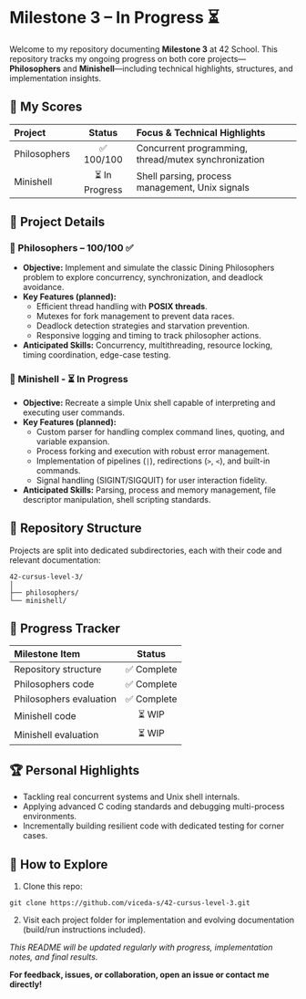 # Milestone 3 – In Progress ⏳

Welcome to my repository documenting **Milestone 3** at 42 School. This repository tracks my ongoing progress on both core projects—**Philosophers** and **Minishell**—including technical highlights, structures, and implementation insights.

## 🏅 My Scores

| Project | Status | Focus \& Technical Highlights |
| :-- | :--: | :-- |
| Philosophers | ✅ 100/100 | Concurrent programming, thread/mutex synchronization |
| Minishell | ⏳ In Progress | Shell parsing, process management, Unix signals |

## 🔎 Project Details

### 🍝 Philosophers – 100/100 ✅

- **Objective:**
Implement and simulate the classic Dining Philosophers problem to explore concurrency, synchronization, and deadlock avoidance.
- **Key Features (planned):**
    - Efficient thread handling with **POSIX threads**.
    - Mutexes for fork management to prevent data races.
    - Deadlock detection strategies and starvation prevention.
    - Responsive logging and timing to track philosopher actions.
- **Anticipated Skills:** Concurrency, multithreading, resource locking, timing coordination, edge-case testing.


### 🐚 Minishell - ⏳ In Progress

- **Objective:**
Recreate a simple Unix shell capable of interpreting and executing user commands.
- **Key Features (planned):**
    - Custom parser for handling complex command lines, quoting, and variable expansion.
    - Process forking and execution with robust error management.
    - Implementation of pipelines (`|`), redirections (`>`, `<`), and built-in commands.
    - Signal handling (SIGINT/SIGQUIT) for user interaction fidelity.
- **Anticipated Skills:** Parsing, process and memory management, file descriptor manipulation, shell scripting standards.


## 📂 Repository Structure

Projects are split into dedicated subdirectories, each with their code and relevant documentation:

```
42-cursus-level-3/
│
├── philosophers/
└── minishell/
```


## 🚦 Progress Tracker

| Milestone Item | Status |
| :-- | :--: |
| Repository structure | ✅ Complete |
| Philosophers code | ✅ Complete |
| Philosophers evaluation | ✅ Complete |
| Minishell code | ⏳ WIP |
| Minishell evaluation | ⏳ WIP |

## 🏆 Personal Highlights

- Tackling real concurrent systems and Unix shell internals.
- Applying advanced C coding standards and debugging multi-process environments.
- Incrementally building resilient code with dedicated testing for corner cases.


## 🚀 How to Explore

1. Clone this repo:

```
git clone https://github.com/viceda-s/42-cursus-level-3.git
```

2. Visit each project folder for implementation and evolving documentation (build/run instructions included).

_This README will be updated regularly with progress, implementation notes, and final results._

**For feedback, issues, or collaboration, open an issue or contact me directly!**
